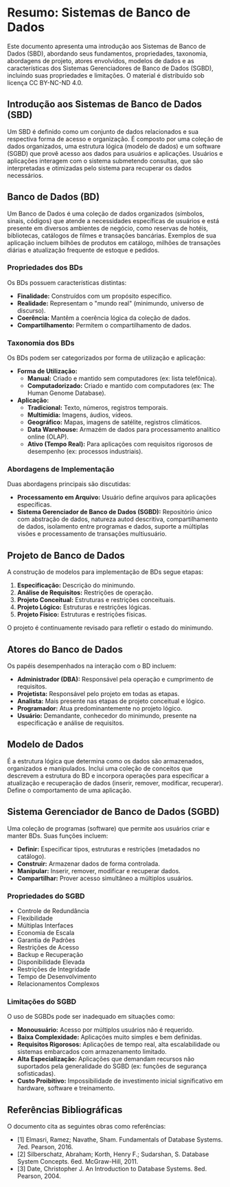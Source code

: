 # Resumo: Sistemas de Banco de Dados

Este documento apresenta uma introdução aos Sistemas de Banco de Dados (SBD), abordando seus fundamentos, propriedades, taxonomia, abordagens de projeto, atores envolvidos, modelos de dados e as características dos Sistemas Gerenciadores de Banco de Dados (SGBD), incluindo suas propriedades e limitações. O material é distribuído sob licença CC BY-NC-ND 4.0.

## Introdução aos Sistemas de Banco de Dados (SBD)

Um SBD é definido como um conjunto de dados relacionados e sua respectiva forma de acesso e organização. É composto por uma coleção de dados organizados, uma estrutura lógica (modelo de dados) e um software (SGBD) que provê acesso aos dados para usuários e aplicações. Usuários e aplicações interagem com o sistema submetendo consultas, que são interpretadas e otimizadas pelo sistema para recuperar os dados necessários.

## Banco de Dados (BD)

Um Banco de Dados é uma coleção de dados organizados (símbolos, sinais, códigos) que atende a necessidades específicas de usuários e está presente em diversos ambientes de negócio, como reservas de hotéis, bibliotecas, catálogos de filmes e transações bancárias. Exemplos de sua aplicação incluem bilhões de produtos em catálogo, milhões de transações diárias e atualização frequente de estoque e pedidos.

### Propriedades dos BDs

Os BDs possuem características distintas:
- **Finalidade:** Construídos com um propósito específico.
- **Realidade:** Representam o "mundo real" (minimundo, universo de discurso).
- **Coerência:** Mantêm a coerência lógica da coleção de dados.
- **Compartilhamento:** Permitem o compartilhamento de dados.

### Taxonomia dos BDs

Os BDs podem ser categorizados por forma de utilização e aplicação:
- **Forma de Utilização:**
    - **Manual:** Criado e mantido sem computadores (ex: lista telefônica).
    - **Computadorizado:** Criado e mantido com computadores (ex: The Human Genome Database).
- **Aplicação:**
    - **Tradicional:** Texto, números, registros temporais.
    - **Multimídia:** Imagens, áudios, vídeos.
    - **Geográfico:** Mapas, imagens de satélite, registros climáticos.
    - **Data Warehouse:** Armazém de dados para processamento analítico online (OLAP).
    - **Ativo (Tempo Real):** Para aplicações com requisitos rigorosos de desempenho (ex: processos industriais).

### Abordagens de Implementação

Duas abordagens principais são discutidas:
- **Processamento em Arquivo:** Usuário define arquivos para aplicações específicas.
- **Sistema Gerenciador de Banco de Dados (SGBD):** Repositório único com abstração de dados, natureza autod descritiva, compartilhamento de dados, isolamento entre programas e dados, suporte a múltiplas visões e processamento de transações multiusuário.

## Projeto de Banco de Dados

A construção de modelos para implementação de BDs segue etapas:
1. **Especificação:** Descrição do minimundo.
2. **Análise de Requisitos:** Restrições de operação.
3. **Projeto Conceitual:** Estruturas e restrições conceituais.
4. **Projeto Lógico:** Estruturas e restrições lógicas.
5. **Projeto Físico:** Estruturas e restrições físicas.

O projeto é continuamente revisado para refletir o estado do minimundo.

## Atores do Banco de Dados

Os papéis desempenhados na interação com o BD incluem:
- **Administrador (DBA):** Responsável pela operação e cumprimento de requisitos.
- **Projetista:** Responsável pelo projeto em todas as etapas.
- **Analista:** Mais presente nas etapas de projeto conceitual e lógico.
- **Programador:** Atua predominantemente no projeto lógico.
- **Usuário:** Demandante, conhecedor do minimundo, presente na especificação e análise de requisitos.

## Modelo de Dados

É a estrutura lógica que determina como os dados são armazenados, organizados e manipulados. Inclui uma coleção de conceitos que descrevem a estrutura do BD e incorpora operações para especificar a atualização e recuperação de dados (inserir, remover, modificar, recuperar). Define o comportamento de uma aplicação.

## Sistema Gerenciador de Banco de Dados (SGBD)

Uma coleção de programas (software) que permite aos usuários criar e manter BDs. Suas funções incluem:
- **Definir:** Especificar tipos, estruturas e restrições (metadados no catálogo).
- **Construir:** Armazenar dados de forma controlada.
- **Manipular:** Inserir, remover, modificar e recuperar dados.
- **Compartilhar:** Prover acesso simultâneo a múltiplos usuários.

### Propriedades do SGBD

- Controle de Redundância
- Flexibilidade
- Múltiplas Interfaces
- Economia de Escala
- Garantia de Padrões
- Restrições de Acesso
- Backup e Recuperação
- Disponibilidade Elevada
- Restrições de Integridade
- Tempo de Desenvolvimento
- Relacionamentos Complexos

### Limitações do SGBD

O uso de SGBDs pode ser inadequado em situações como:
- **Monousuário:** Acesso por múltiplos usuários não é requerido.
- **Baixa Complexidade:** Aplicações muito simples e bem definidas.
- **Requisitos Rigorosos:** Aplicações de tempo real, alta escalabilidade ou sistemas embarcados com armazenamento limitado.
- **Alta Especialização:** Aplicações que demandam recursos não suportados pela generalidade do SGBD (ex: funções de segurança sofisticadas).
- **Custo Proibitivo:** Impossibilidade de investimento inicial significativo em hardware, software e treinamento.

## Referências Bibliográficas
O documento cita as seguintes obras como referências:

*   [1] Elmasri, Ramez; Navathe, Sham. Fundamentals of Database Systems. 7ed. Pearson, 2016.
*   [2] Silberschatz, Abraham; Korth, Henry F.; Sudarshan, S. Database System Concepts. 6ed. McGraw-Hill, 2011.
*   [3] Date, Christopher J. An Introduction to Database Systems. 8ed. Pearson, 2004.